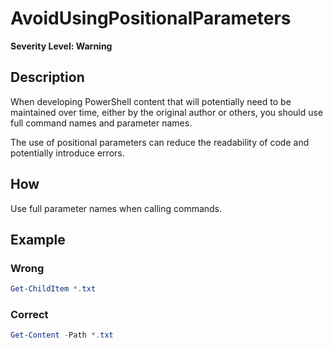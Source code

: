 # AvoidUsingPositionalParameters
**Severity Level: Warning**

## Description
When developing PowerShell content that will potentially need to be maintained over time, either by the original author or others, you should use full command names and parameter names.

The use of positional parameters can reduce the readability of code and potentially introduce errors.

## How
Use full parameter names when calling commands.

## Example
### Wrong
``` PowerShell
Get-ChildItem *.txt
```

### Correct
``` PowerShell
Get-Content -Path *.txt
```

